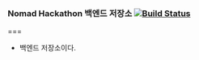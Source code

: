 ### Nomad Hackathon 백엔드 저장소 [![Build Status](https://travis-ci.org/seulgiwendy/nomad-hackathon-backend.svg?branch=master)](https://travis-ci.org/seulgiwendy/nomad-hackathon-backend)

===

* 백엔드 저장소이다. 
